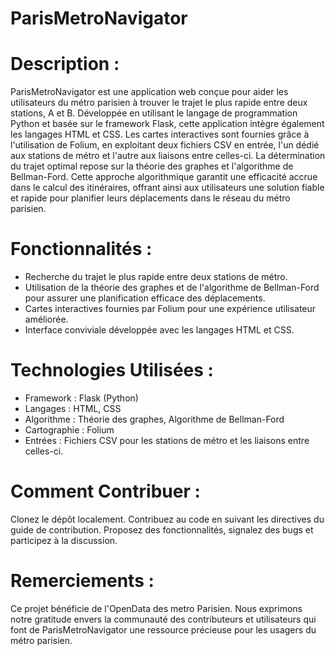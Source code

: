# ParisMetroNavigator

# Description :
ParisMetroNavigator est une application web conçue pour aider les utilisateurs du métro parisien à trouver le trajet le plus rapide entre deux stations, A et B. Développée en utilisant le langage de programmation Python et basée sur le framework Flask, cette application intègre également les langages HTML et CSS. Les cartes interactives sont fournies grâce à l'utilisation de Folium, en exploitant deux fichiers CSV en entrée, l'un dédié aux stations de métro et l'autre aux liaisons entre celles-ci. La détermination du trajet optimal repose sur la théorie des graphes et l'algorithme de Bellman-Ford. Cette approche algorithmique garantit une efficacité accrue dans le calcul des itinéraires, offrant ainsi aux utilisateurs une solution fiable et rapide pour planifier leurs déplacements dans le réseau du métro parisien.

# Fonctionnalités :
- Recherche du trajet le plus rapide entre deux stations de métro.
- Utilisation de la théorie des graphes et de l'algorithme de Bellman-Ford pour assurer une planification efficace des déplacements.
- Cartes interactives fournies par Folium pour une expérience utilisateur améliorée.
- Interface conviviale développée avec les langages HTML et CSS.

# Technologies Utilisées :
- Framework : Flask (Python)
- Langages : HTML, CSS
- Algorithme : Théorie des graphes, Algorithme de Bellman-Ford
- Cartographie : Folium
- Entrées : Fichiers CSV pour les stations de métro et les liaisons entre celles-ci.

# Comment Contribuer :
Clonez le dépôt localement.
Contribuez au code en suivant les directives du guide de contribution.
Proposez des fonctionnalités, signalez des bugs et participez à la discussion.

# Remerciements :
Ce projet bénéficie de l'OpenData des metro Parisien. Nous exprimons notre gratitude envers la communauté des contributeurs et utilisateurs qui font de ParisMetroNavigator une ressource précieuse pour les usagers du métro parisien.
